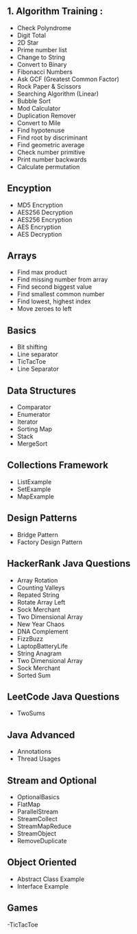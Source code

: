 ## 1. Algorithm Training :
 - Check Polyndrome <br />
 - Digit Total <br />
 - 2D Star <br />
 - Prime number list <br />
 - Change to String <br />
 - Convert to Binary <br />
 - Fibonacci Numbers <br />
 - Ask GCF (Greatest Common Factor) <br />
 - Rock Paper & Scissors <br />
 - Searching Algorithm (Linear) <br />
 - Bubble Sort <br />
 - Mod Calculator <br />
 - Duplication Remover <br />
 - Convert to Mile <br />
 - Find hypotenuse <br />
 - Find root by discriminant<br />
 - Find geometric average<br />
 - Check number primitive<br />
 - Print number backwards<br />
 - Calculate permutation<br />

## Encyption
 - MD5 Encryption<br />
 - AES256 Decryption<br />
 - AES256 Encryption<br />
 - AES Encryption<br />
 - AES Decryption<br />
 
## Arrays
- Find max product<br />
- Find missing number from array<br />
- Find second biggest value<br />
- Find smallest common number<br />
- Find lowest, highest index<br />
- Move zeroes to left<br />
  
## Basics
- Bit shifting<br />
- Line separator<br />
- TicTacToe<br />
- Line Separator<br />

## Data Structures
- Comparator<br />
- Enumerator<br />
- Iterator<br />
- Sorting Map<br />
- Stack<br />
- MergeSort<br />


## Collections Framework
- ListExample<br />
- SetExample<br />
- MapExample<br />

## Design Patterns 
- Bridge Pattern<br />
- Factory Design Pattern<br />

## HackerRank Java Questions
- Array Rotation<br />
- Counting Valleys<br />
- Repated String<br />
- Rotate Array Left<br />
- Sock Merchant<br />
- Two Dimensional Array<br />
- New Year Chaos<br />
- DNA Complement<br />
- FizzBuzz<br />
- LaptopBatteryLife<br />
- String Anagram<br />
- Two Dimensional Array<br />
- Sock Merchant<br />
- Sorted Sum<br />

## LeetCode Java Questions
- TwoSums<br />
 
## Java Advanced
- Annotations<br />
- Thread Usages<br />

## Stream and Optional
- OptionalBasics<br />
- FlatMap<br />
- ParallelStream<br />
- StreamCollect<br />
- StreamMapReduce<br />
- StreamObject<br />
- RemoveDuplicate<br />

## Object Oriented
- Abstract Class Example<br />
- Interface Example<br />

## Games
-TicTacToe<br />
  
  
  
  
